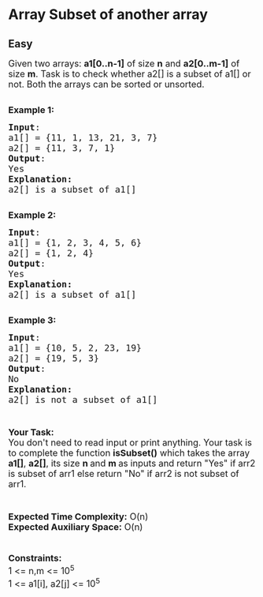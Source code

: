 # Array Subset of another array
## Easy 
<div class="problem-statement" style="user-select: auto;">
                <p style="user-select: auto;"></p><p style="user-select: auto;"><span style="font-size: 18px; user-select: auto;">Given two arrays: <strong style="user-select: auto;">a1[0..n-1]</strong> of size <strong style="user-select: auto;">n</strong> and <strong style="user-select: auto;">a2[0..m-1]</strong> of size <strong style="user-select: auto;">m</strong>. Task is to check whether a2[] is a subset of a1[] or not. Both the arrays can be sorted or unsorted.&nbsp;</span><br style="user-select: auto;">
&nbsp;</p>

<p style="user-select: auto;"><span style="font-size: 18px; user-select: auto;"><strong style="user-select: auto;">Example 1:</strong></span></p>

<pre style="user-select: auto;"><span style="font-size: 18px; user-select: auto;"><strong style="user-select: auto;">Input</strong>:
a1[] = {11, 1, 13, 21, 3, 7}
a2[] = {11, 3, 7, 1}
<strong style="user-select: auto;">Output</strong>:
Yes
<strong style="user-select: auto;">Explanation:</strong>
a2[] is a subset of a1[]</span></pre>

<p style="user-select: auto;"><br style="user-select: auto;">
<span style="font-size: 18px; user-select: auto;"><strong style="user-select: auto;">Example 2:</strong></span></p>

<pre style="user-select: auto;"><span style="font-size: 18px; user-select: auto;"><strong style="user-select: auto;">Input</strong>:
a1[] = {1, 2, 3, 4, 5, 6}
a2[] = {1, 2, 4}
<strong style="user-select: auto;">Output</strong>:
Yes
<strong style="user-select: auto;">Explanation:</strong>
a2[] is a subset of a1[]</span></pre>

<p style="user-select: auto;"><br style="user-select: auto;">
<span style="font-size: 18px; user-select: auto;"><strong style="user-select: auto;">Example 3:</strong></span></p>

<pre style="user-select: auto;"><span style="font-size: 18px; user-select: auto;"><strong style="user-select: auto;">Input</strong>:
a1[] = {10, 5, 2, 23, 19}
a2[] = {19, 5, 3}<strong style="user-select: auto;">
Output</strong>:
No<strong style="user-select: auto;">
Explanation:</strong>
a2[] is not a subset of a1[]</span></pre>

<p style="user-select: auto;">&nbsp;</p>

<p style="user-select: auto;"><span style="font-size: 18px; user-select: auto;"><strong style="user-select: auto;">Your Task:&nbsp;&nbsp;</strong><br style="user-select: auto;">
You don't need to read input or print anything. Your task is to complete the function <strong style="user-select: auto;">isSubset()</strong>&nbsp;which takes the array <strong style="user-select: auto;">a1[]</strong>, <strong style="user-select: auto;">a2[]</strong>, its size <strong style="user-select: auto;">n </strong>and <strong style="user-select: auto;">m </strong>as inputs and return "Yes" if arr2 is subset of arr1 else return "No" if arr2 is not subset of arr1.</span></p>

<p style="user-select: auto;">&nbsp;</p>

<p style="user-select: auto;"><span style="font-size: 18px; user-select: auto;"><strong style="user-select: auto;">Expected Time Complexity:</strong> O(n)<br style="user-select: auto;">
<strong style="user-select: auto;">Expected Auxiliary Space:</strong> O(n)<br style="user-select: auto;">
<br style="user-select: auto;">
<br style="user-select: auto;">
<strong style="user-select: auto;">Constraints:</strong><br style="user-select: auto;">
1 &lt;= n,m &lt;= 10<sup style="user-select: auto;">5</sup><br style="user-select: auto;">
1 &lt;= a1[i], a2[j] &lt;= 10<sup style="user-select: auto;">5</sup></span><br style="user-select: auto;">
<br style="user-select: auto;">
<br style="user-select: auto;">
<br style="user-select: auto;">
&nbsp;</p>

<p style="user-select: auto;">&nbsp;</p>
 <p style="user-select: auto;"></p>
            </div>
